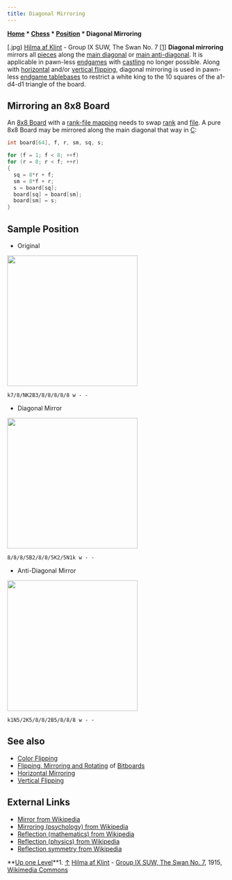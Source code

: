 ```yaml
---
title: Diagonal Mirroring
---
```

**[Home](Home "Home") * [Chess](Chess "Chess") * [Position](Chess_Position "Chess Position") * Diagonal Mirroring**

\[.jpg) [Hilma af Klint](Category:Hilma_af_Klint "Category:Hilma af Klint") - Group IX SUW, The Swan No. 7 <a id="cite-note-1" href="#cite-ref-1">[1]</a>
**Diagonal mirroring** mirrors all [pieces](Pieces "Pieces") along the [main diagonal](Diagonals "Diagonals") or [main anti-diagonal](Anti-Diagonals "Anti-Diagonals"). It is applicable in pawn-less [endgames](Endgame "Endgame") with [castling](Castling "Castling") no longer possible. Along with [horizontal](Horizontal_Mirroring "Horizontal Mirroring") and/or [vertical flipping](Vertical_Flipping "Vertical Flipping"), diagonal mirroring is used in pawn-less [endgame tablebases](Endgame_Tablebases "Endgame Tablebases") to restrict a white king to the 10 squares of the a1-d4-d1 triangle of the board.

## Mirroring an 8x8 Board

An [8x8 Board](8x8_Board "8x8 Board") with a [rank-file mapping](Squares "Squares") needs to swap [rank](Ranks "Ranks") and [file](Files "Files"). A pure 8x8 Board may be mirrored along the main diagonal that way in [C](C "C"):

```C++
int board[64], f, r, sm, sq, s;

for (f = 1; f < 8; ++f)
for (r = 0; r < f; ++r)
{
  sq = 8*r + f;
  sm = 8*f + r;
  s = board[sq];
  board[sq] = board[sm];
  board[sm] = s;
}

```

## Sample Position

* Original

<img src="https://lichess1.org/export/fen.gif?fen=k7/8/NK2B3/8/8/8/8/8 w - -" style="
    width: 300px;
">

```
k7/8/NK2B3/8/8/8/8/8 w - -
```

* Diagonal Mirror

<img src="https://lichess1.org/export/fen.gif?fen=8/8/8/5B2/8/8/5K2/5N1k w - -" style="
    width: 300px;
">

```
8/8/8/5B2/8/8/5K2/5N1k w - -
```

* Anti-Diagonal Mirror

<img src="https://lichess1.org/export/fen.gif?fen=k1N5/2K5/8/8/2B5/8/8/8 w - -" style="
    width: 300px;
">

```
k1N5/2K5/8/8/2B5/8/8/8 w - -
```

## See also

- [Color Flipping](Color_Flipping "Color Flipping")
- [Flipping, Mirroring and Rotating](Flipping_Mirroring_and_Rotating "Flipping Mirroring and Rotating") of [Bitboards](Bitboards "Bitboards")
- [Horizontal Mirroring](Horizontal_Mirroring "Horizontal Mirroring")
- [Vertical Flipping](Vertical_Flipping "Vertical Flipping")

## External Links

- [Mirror from Wikipedia](https://en.wikipedia.org/wiki/Mirror)
- [Mirroring (psychology) from Wikipedia](https://en.wikipedia.org/wiki/Mirroring_%28psychology%29)
- [Reflection (mathematics) from Wikipedia](https://en.wikipedia.org/wiki/Reflection_%28mathematics%29)
- [Reflection (physics) from Wikipedia](https://en.wikipedia.org/wiki/Reflection_%28physics%29)
- [Reflection symmetry from Wikipedia](https://en.wikipedia.org/wiki/Reflection_symmetry)

\*\*[Up one Level](Chess_Position "Chess Position")\*\*1. <a id="cite-ref-1" href="#cite-note-1">↑</a> [Hilma af Klint](Category:Hilma_af_Klint "Category:Hilma af Klint") - [Group IX SUW, The Swan No. 7](<https://commons.wikimedia.org/wiki/File:Hilma_af_Klint_-_Group_IX_SUW,_The_Swan_No._7_(13945).jpg>), 1915, [Wikimedia Commons](https://en.wikipedia.org/wiki/Wikimedia_Commons)

